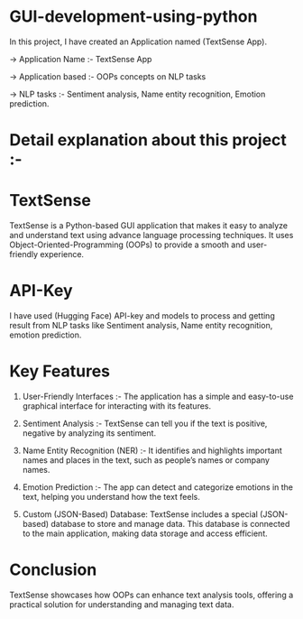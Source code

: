 # GUI-development-using-python
In this project, I have created an Application named (TextSense App). 

-> Application Name :- TextSense App 

-> Application based :- OOPs concepts on NLP tasks

-> NLP tasks :-  Sentiment analysis, Name entity recognition, Emotion prediction. 

# Detail explanation about this project :-

# TextSense

TextSense is a Python-based GUI application that makes it easy to analyze and understand text using advance language processing techniques. 
It uses Object-Oriented-Programming (OOPs) to provide a smooth and user-friendly experience.

# API-Key

I have used (Hugging Face) API-key and models to process and getting result from NLP tasks like Sentiment analysis, Name entity recognition, emotion prediction.

# Key Features
1. User-Friendly Interfaces :- The application has a simple and easy-to-use graphical interface for interacting with its features.

2. Sentiment Analysis :- TextSense can tell you if the text is positive, negative by analyzing its sentiment.

3. Name Entity Recognition (NER) :- It identifies and highlights important names and places in the text, such as people’s names or company names.

4. Emotion Prediction :- The app can detect and categorize emotions in the text, helping you understand how the text feels.

5. Custom (JSON-Based) Database: TextSense includes a special (JSON-based) database to store and manage data. This database is connected to the main application, making data storage and access efficient.

# Conclusion
TextSense showcases how OOPs can enhance text analysis tools, offering a practical solution for understanding and managing text data.
